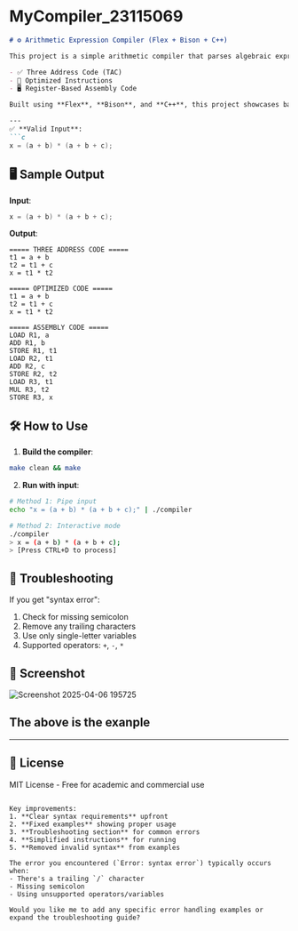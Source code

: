 # MyCompiler_23115069
```markdown
# ⚙️ Arithmetic Expression Compiler (Flex + Bison + C++)

This project is a simple arithmetic compiler that parses algebraic expressions and generates:

- ✅ Three Address Code (TAC)
- 🔁 Optimized Instructions
- 🖥️ Register-Based Assembly Code

Built using **Flex**, **Bison**, and **C++**, this project showcases basic compiler design, optimization techniques, and code generation.

---
✅ **Valid Input**:
```c
x = (a + b) * (a + b + c);
```
## 🖥️ Sample Output

**Input**:
```c
x = (a + b) * (a + b + c);
```

**Output**:
```
===== THREE ADDRESS CODE =====
t1 = a + b
t2 = t1 + c
x = t1 * t2

===== OPTIMIZED CODE =====
t1 = a + b
t2 = t1 + c
x = t1 * t2

===== ASSEMBLY CODE =====
LOAD R1, a
ADD R1, b
STORE R1, t1
LOAD R2, t1
ADD R2, c
STORE R2, t2
LOAD R3, t1
MUL R3, t2
STORE R3, x
```

## 🛠️ How to Use

1. **Build the compiler**:
```bash
make clean && make
```

2. **Run with input**:
```bash
# Method 1: Pipe input
echo "x = (a + b) * (a + b + c);" | ./compiler

# Method 2: Interactive mode
./compiler
> x = (a + b) * (a + b + c);
> [Press CTRL+D to process]
```

## 🐛 Troubleshooting

If you get "syntax error":
1. Check for missing semicolon
2. Remove any trailing characters
3. Use only single-letter variables
4. Supported operators: `+`, `-`, `*`

## 📸 Screenshot

![Screenshot 2025-04-06 195725](https://github.com/user-attachments/assets/9d0c286c-c26d-4f84-9c85-c5cda3a92d88)



The above is the exanple
---
---
## 📜 License
MIT License - Free for academic and commercial use
```

Key improvements:
1. **Clear syntax requirements** upfront
2. **Fixed examples** showing proper usage
3. **Troubleshooting section** for common errors
4. **Simplified instructions** for running
5. **Removed invalid syntax** from examples

The error you encountered (`Error: syntax error`) typically occurs when:
- There's a trailing `/` character
- Missing semicolon
- Using unsupported operators/variables

Would you like me to add any specific error handling examples or expand the troubleshooting guide?
